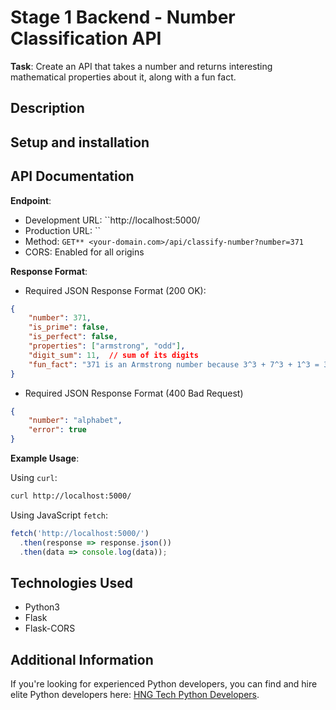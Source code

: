 # Stage 1 Backend - Number Classification API

**Task**:
Create an API that takes a number and returns interesting mathematical properties about it, along with a fun fact.

## Description

## Setup and installation

## API Documentation

**Endpoint**:

- Development URL: ``http://localhost:5000/
- Production URL: ``
- Method: `GET** <your-domain.com>/api/classify-number?number=371`
- CORS: Enabled for all origins

**Response Format**:

- Required JSON Response Format (200 OK):

```json
{
    "number": 371,
    "is_prime": false,
    "is_perfect": false,
    "properties": ["armstrong", "odd"],
    "digit_sum": 11,  // sum of its digits
    "fun_fact": "371 is an Armstrong number because 3^3 + 7^3 + 1^3 = 371" //gotten from the numbers API
}
```

- Required JSON Response Format (400 Bad Request)

```json
{
    "number": "alphabet",
    "error": true
}
```

**Example Usage**:

Using `curl`:

```bash
curl http://localhost:5000/
```

Using JavaScript `fetch`:

```javascript
fetch('http://localhost:5000/')
  .then(response => response.json())
  .then(data => console.log(data));
```

## Technologies Used

- Python3
- Flask
- Flask-CORS

## Additional Information

If you're looking for experienced Python developers, you can find and hire elite Python developers here: [HNG Tech Python Developers](https://hng.tech/hire/python-developers).
